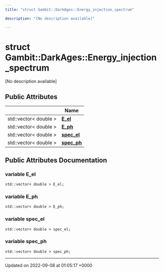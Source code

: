 ```yaml
---
title: "struct Gambit::DarkAges::Energy_injection_spectrum"

description: "[No description available]"

---
```


# struct Gambit::DarkAges::Energy_injection_spectrum



[No description available]

## Public Attributes

|                | Name           |
| -------------- | -------------- |
| std::vector< double > | **[E_el](/documentation/code/classes/structgambit_1_1darkages_1_1energy__injection__spectrum/)**  |
| std::vector< double > | **[E_ph](/documentation/code/classes/structgambit_1_1darkages_1_1energy__injection__spectrum/)**  |
| std::vector< double > | **[spec_el](/documentation/code/classes/structgambit_1_1darkages_1_1energy__injection__spectrum/)**  |
| std::vector< double > | **[spec_ph](/documentation/code/classes/structgambit_1_1darkages_1_1energy__injection__spectrum/)**  |

## Public Attributes Documentation

### variable E_el

```
std::vector< double > E_el;
```


### variable E_ph

```
std::vector< double > E_ph;
```


### variable spec_el

```
std::vector< double > spec_el;
```


### variable spec_ph

```
std::vector< double > spec_ph;
```


-------------------------------

Updated on 2022-09-08 at 01:05:17 +0000